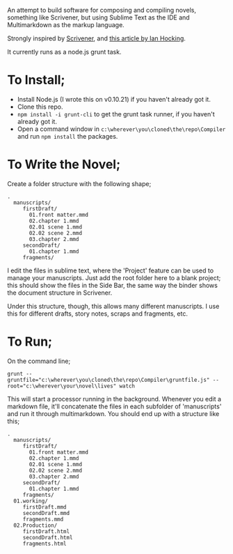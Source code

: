 An attempt to build software for composing and compiling novels, something like Scrivener, but using Sublime Text as the IDE and Multimarkdown as the markup language. 

Strongly inspired by [Scrivener](), and [this article by Ian Hocking](http://ianhocking.com/2013/06/22/writing-a-novel-using-markdown/).

It currently runs as a node.js grunt task.

# To Install;

- Install Node.js (I wrote this on v0.10.21) if you haven't already got it.
- Clone this repo. 
- `npm install -i grunt-cli` to get the grunt task runner, if you haven't already got it.
- Open a command window in `c:\wherever\you\cloned\the\repo\Compiler` and run `npm install` the packages. 

# To Write the Novel;

Create a folder structure with the following shape;

    .
      manuscripts/
         firstDraft/
           01.front matter.mmd
           02.chapter 1.mmd
           02.01 scene 1.mmd
           02.02 scene 2.mmd
           03.chapter 2.mmd
         secondDraft/
           01.chapter 1.mmd
         fragments/

I edit the files in sublime text, where the 'Project' feature can be used to manage your manuscripts. Just add the root folder here to a blank project; this should show the files in the Side Bar, the same way the binder shows the document structure in Scrivener. 

Under this structure, though, this allows many different manuscripts. I use this for different drafts, story notes, scraps and fragments, etc. 

# To Run;

On the command line;

    grunt --gruntfile="c:\wherever\you\cloned\the\repo\Compiler\gruntfile.js" --root="c:\wherever\your\novel\lives" watch

This will start a processor running in the background. Whenever you edit a markdown file, it'll concatenate the files in each subfolder of 'manuscripts' and run it through multimarkdown. You should end up with a structure like this;

    .
      manuscripts/
         firstDraft/
           01.front matter.mmd
           02.chapter 1.mmd
           02.01 scene 1.mmd
           02.02 scene 2.mmd
           03.chapter 2.mmd
         secondDraft/
           01.chapter 1.mmd
         fragments/
      01.working/
         firstDraft.mmd
         secondDraft.mmd
         fragments.mmd
      02.Production/
         firstDraft.html
         secondDraft.html
         fragments.html
